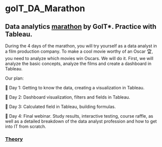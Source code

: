# goIT_DA_Marathon
## Data analytics [marathon](https://web.telegram.org/a/#6208853941) by GoIT*. Practice with Tableau.

During the 4 days of the marathon, you will try yourself as a data analyst in a film production company. To make a cool movie worthy of an Oscar 🏆, you need to analyze which movies win Oscars. We will do it. First, we will analyze the basic concepts, analyze the films and create a dashboard in Tableau.

Our plan:

📌 Day 1: Getting to know the data, creating a visualization in Tableau.

📌 Day 2: Dashboard visualization, filters and fields in Tableau.

📌 Day 3: Calculated field in Tableau, building formulas.

📌 Day 4: Final webinar. Study results, interactive testing, course raffle, as well as a detailed breakdown of the data analyst profession and how to get into IT from scratch.


### [Theory](https://textbook.edu.goit.global/lms-data-analyst-marathons-textbook/uk/docs/lesson-01/intro)
